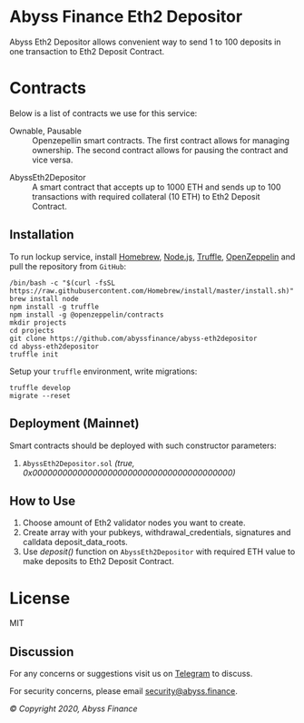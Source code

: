 Abyss Finance Eth2 Depositor
=========

Abyss Eth2 Depositor allows convenient way to send 1 to 100 deposits in one transaction to Eth2 Deposit Contract.

Contracts
=========

Below is a list of contracts we use for this service:

<dl>
  <dt>Ownable, Pausable</dt>
  <dd>Openzepellin smart contracts. The first contract allows for managing ownership. The second contract allows for pausing the contract and vice versa.</dd>
</dl>

<dl>
  <dt>AbyssEth2Depositor</dt>
  <dd>A smart contract that accepts up to 1000 ETH and sends up to 100 transactions with required collateral (10 ETH) to Eth2 Deposit Contract.</dd>
</dl>

Installation
------------

To run lockup service, install [Homebrew](https://brew.sh), [Node.js](https://nodejs.org), [Truffle](https://www.trufflesuite.com), [OpenZeppelin](https://openzeppelin.com) and pull the repository from `GitHub`:

    /bin/bash -c "$(curl -fsSL https://raw.githubusercontent.com/Homebrew/install/master/install.sh)"
    brew install node
    npm install -g truffle
    npm install -g @openzeppelin/contracts
    mkdir projects
    cd projects
    git clone https://github.com/abyssfinance/abyss-eth2depositor
    cd abyss-eth2depositor
    truffle init


Setup your `truffle` environment, write migrations:

    truffle develop
    migrate --reset

Deployment (Mainnet)
------------

Smart contracts should be deployed with such constructor parameters:

1. `AbyssEth2Depositor.sol` _(true, 0x0000000000000000000000000000000000000000)_

How to Use
------------

1. Choose amount of Eth2 validator nodes you want to create.
2. Create array with your pubkeys, withdrawal_credentials, signatures and calldata deposit_data_roots.
3. Use _deposit()_ function on `AbyssEth2Depositor` with required ETH value to make deposits to Eth2 Deposit Contract.

License
=========

MIT

Discussion
----------

For any concerns or suggestions visit us on [Telegram](https://t.me/abyssfinance) to discuss.

For security concerns, please email [security@abyss.finance](mailto:security@abyss.finance).

_© Copyright 2020, Abyss Finance_
